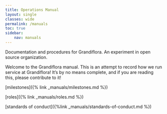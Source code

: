 ```yaml
---
title: Operations Manual
layout: single
classes: wide
permalink: /manuals
toc: true
sidebar:
    nav: manuals
---
```


Documentation and procedures for Grandiflora. An experiment in open source organization.

Welcome to the Grandiflora manual. This is an attempt to record how we run service at Grandiflora! It’s by no means complete, and if you are reading this, please contribute to it!

[milestones]({% link _manuals/milestones.md %})

[roles]({% link _manuals/roles.md %})

[standards of conduct]({%link _manuals/standards-of-conduct.md %})